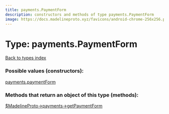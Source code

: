 ```yaml
---
title: payments.PaymentForm
description: constructors and methods of type payments.PaymentForm
image: https://docs.madelineproto.xyz/favicons/android-chrome-256x256.png
---
```

# Type: payments.PaymentForm  
[Back to types index](index.md)



### Possible values (constructors):

[payments.paymentForm](../constructors/payments.paymentForm.md)  



### Methods that return an object of this type (methods):

[$MadelineProto->payments->getPaymentForm](../methods/payments.getPaymentForm.md)  




